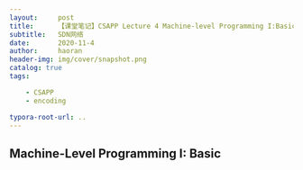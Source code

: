 ```yaml
---
layout:     post
title:      【课堂笔记】CSAPP Lecture 4 Machine-level Programming I:Basic
subtitle:   SDN网络
date:       2020-11-4
author:     haoran
header-img: img/cover/snapshot.png
catalog: true
tags: 

    - CSAPP
    - encoding

typora-root-url: ..
---
```




## Machine-Level Programming I: Basic

